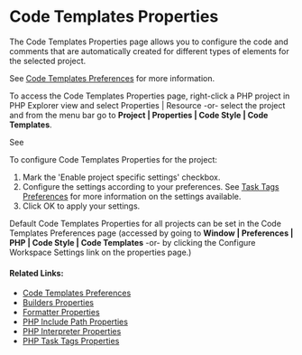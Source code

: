 # Code Templates Properties

<!--context:code_templates_properties-->

The Code Templates Properties page allows you to configure the code and comments that are automatically created for different types of elements for the selected project.

See [Code Templates Preferences](../../../032-reference/032-preferences/024-code_style_preferences/008-code_templates_preferences.md) for more information.

To access the Code Templates Properties page, right-click a PHP project in PHP Explorer view and select Properties | Resource -or- select the project and from the menu bar go to **Project | Properties | Code Style | Code Templates**.

See

<!--ref-start-->

To configure Code Templates Properties for the project:

 1. Mark the 'Enable project specific settings' checkbox.
 2. Configure the settings according to your preferences.  See [Task Tags Preferences](../../../032-reference/032-preferences/040-editor/056-task_tags.md) for more information on the settings available.
 3. Click OK to apply your settings.

<!--ref-end-->

Default Code Templates Properties for all projects can be set in the Code Templates Preferences page (accessed by going to **Window | Preferences | PHP | Code Style | Code Templates** -or- by clicking the Configure Workspace Settings link on the properties page.)

<!--links-start-->

#### Related Links:

 * [Code Templates Preferences](../../../032-reference/032-preferences/024-code_style_preferences/008-code_templates_preferences.md)
 * [Builders Properties](../../../032-reference/040-php_project_properties/016-builders_properties.md)
 * [Formatter Properties](016-formatter_properties.md)
 * [PHP Include Path Properties](../../../032-reference/040-php_project_properties/048-php_include_path_properties.md)
 * [PHP Interpreter Properties](../../../032-reference/040-php_project_properties/056-php_interpreter_properties.md)
 * [PHP Task Tags Properties](../../../032-reference/040-php_project_properties/064-php_task_tags_properties.md)

<!--links-end-->
